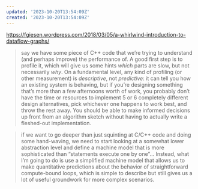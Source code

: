 ```yaml
---
updated: '2023-10-20T13:54:09Z'
created: '2023-10-20T13:54:09Z'
---
```

https://fgiesen.wordpress.com/2018/03/05/a-whirlwind-introduction-to-dataflow-graphs/

> say we have some piece of C++ code that we’re trying to understand (and perhaps improve) the performance of. A good first step is to profile it, which will give us some hints _which_ parts are slow, but not necessarily _why_. On a fundamental level, any kind of profiling (or other measurement) is _descriptive_, not _predictive_: it can tell you how an existing system is behaving, but if you’re designing something that’s more than a few afternoons worth of work, you probably don’t have the time or resources to implement 5 or 6 completely different design alternatives, pick whichever one happens to work best, and throw the rest away. You should be able to make informed decisions up front from an algorithm sketch without having to actually write a fleshed-out implementation.

> if we want to go deeper than just squinting at C/C++ code and doing some hand-waving, we need to start looking at a somewhat lower abstraction level and define a machine model that is more sophisticated than “statements execute one by one”...
> Instead, what I’m going to do is use a simplified machine model that allows us to make quantitative predictions about the behavior of straightforward compute-bound loops, which is simple to describe but still gives us a lot of useful groundwork for more complex scenarios.